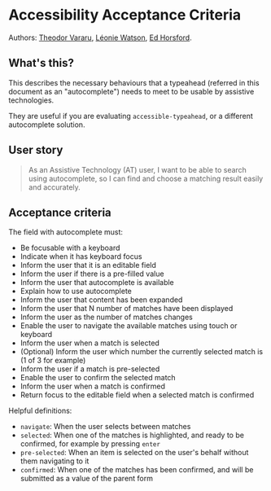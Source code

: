 # Accessibility Acceptance Criteria

Authors: [Theodor Vararu](https://github.com/tvararu), [Léonie Watson](https://github.com/LJWatson), [Ed Horsford](https://github.com/edwardhorsford).

## What's this?

This describes the necessary behaviours that a typeahead (referred in this document as an "autocomplete") needs to meet to be usable by assistive technologies.

They are useful if you are evaluating `accessible-typeahead`, or a different autocomplete solution.

## User story

> As an Assistive Technology (AT) user, I want to be able to search using autocomplete, so I can find and choose a matching result easily and accurately.

## Acceptance criteria

The field with autocomplete must:

- Be focusable with a keyboard
- Indicate when it has keyboard focus
- Inform the user that it is an editable field
- Inform the user if there is a pre-filled value
- Inform the user that autocomplete is available
- Explain how to use autocomplete
- Inform the user that content has been expanded
- Inform the user that N number of matches have been displayed
- Inform the user as the number of matches changes
- Enable the user to navigate the available matches using touch or keyboard
- Inform the user when a match is selected
- (Optional) Inform the user which number the currently selected match is (1 of 3 for example)
- Inform the user if a match is pre-selected
- Enable the user to confirm the selected match
- Inform the user when a match is confirmed
- Return focus to the editable field when a selected match is confirmed

Helpful definitions:

- `navigate`: When the user selects between matches
- `selected`: When one of the matches is highlighted, and ready to be confirmed, for example by pressing `enter`
- `pre-selected`: When an item is selected on the user's behalf without them navigating to it
- `confirmed`: When one of the matches has been confirmed, and will be submitted as a value of the parent form

